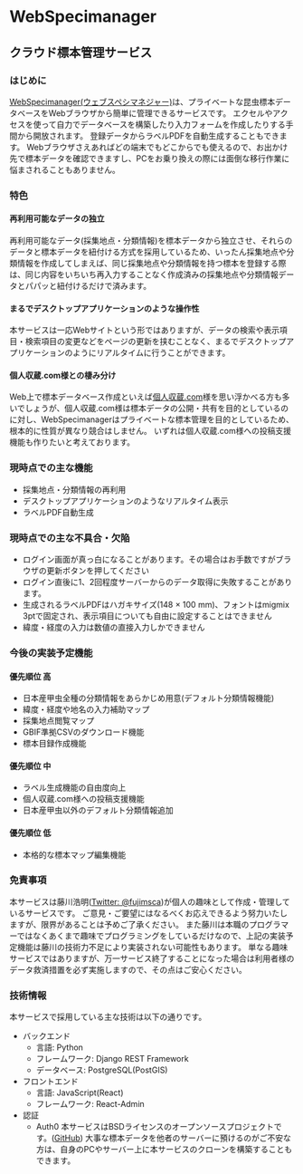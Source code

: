 # WebSpecimanager
## クラウド標本管理サービス

### はじめに
[WebSpecimanager(ウェブスペシマネジャー)](https://www.fujikawa-h.net/login)は、プライベートな昆虫標本データベースをWebブラウザから簡単に管理できるサービスです。
エクセルやアクセスを使って自力でデータベースを構築したり入力フォームを作成したりする手間から開放されます。
登録データからラベルPDFを自動生成することもできます。
Webブラウザさえあればどの端末でもどこからでも使えるので、お出かけ先で標本データを確認できますし、PCをお乗り換えの際には面倒な移行作業に悩まされることもありません。

### 特色
#### 再利用可能なデータの独立
再利用可能なデータ(採集地点・分類情報)を標本データから独立させ、それらのデータと標本データを紐付ける方式を採用しているため、いったん採集地点や分類情報を作成してしまえば、同じ採集地点や分類情報を持つ標本を登録する際は、同じ内容をいちいち再入力することなく作成済みの採集地点や分類情報データとパパッと紐付けるだけで済みます。
#### まるでデスクトップアプリケーションのような操作性
本サービスは一応Webサイトという形ではありますが、データの検索や表示項目・検索項目の変更などをページの更新を挟むことなく、まるでデスクトップアプリケーションのようにリアルタイムに行うことができます。
#### 個人収蔵.com様との棲み分け
Web上で標本データベース作成といえば[個人収蔵.com](https://kojin-shuzo.com/)様を思い浮かべる方も多いでしょうが、個人収蔵.com様は標本データの公開・共有を目的としているのに対し、WebSpecimanagerはプライベートな標本管理を目的としているため、根本的に性質が異なり競合はしません。
いずれは個人収蔵.com様への投稿支援機能も作りたいと考えております。

### 現時点での主な機能
- 採集地点・分類情報の再利用
- デスクトップアプリケーションのようなリアルタイム表示
- ラベルPDF自動生成

### 現時点での主な不具合・欠陥
- ログイン画面が真っ白になることがあります。その場合はお手数ですがブラウザの更新ボタンを押してください
- ログイン直後に1、2回程度サーバーからのデータ取得に失敗することがあります。
- 生成されるラベルPDFはハガキサイズ(148 × 100 mm)、フォントはmigmix 3ptで固定され、表示項目についても自由に設定することはできません
- 緯度・経度の入力は数値の直接入力しかできません

### 今後の実装予定機能
#### 優先順位 高
- 日本産甲虫全種の分類情報をあらかじめ用意(デフォルト分類情報機能)
- 緯度・経度や地名の入力補助マップ
- 採集地点閲覧マップ
- GBIF準拠CSVのダウンロード機能
- 標本目録作成機能
#### 優先順位 中
- ラベル生成機能の自由度向上
- 個人収蔵.com様への投稿支援機能
- 日本産甲虫以外のデフォルト分類情報追加
#### 優先順位 低
- 本格的な標本マップ編集機能

### 免責事項
本サービスは藤川浩明([Twitter: @fujimsca](https://twitter.com/fujimsca))が個人の趣味として作成・管理しているサービスです。
ご意見・ご要望にはなるべくお応えできるよう努力いたしますが、限界があることは予めご了承ください。
また藤川は本職のプログラマーではなくあくまで趣味でプログラミングをしているだけなので、上記の実装予定機能は藤川の技術力不足により実装されない可能性もあります。
単なる趣味サービスではありますが、万一サービス終了することになった場合は利用者様のデータ救済措置を必ず実施しますので、その点はご安心ください。

### 技術情報
本サービスで採用している主な技術は以下の通りです。
- バックエンド
    - 言語: Python
    - フレームワーク: Django REST Framework
    - データベース: PostgreSQL(PostGIS)
- フロントエンド
    - 言語: JavaScript(React)
    - フレームワーク: React-Admin
- 認証
    - Auth0
本サービスはBSDライセンスのオープンソースプロジェクトです。([GitHub](https://github.com/fujikawahiroaki/webspecimanager))
大事な標本データを他者のサーバーに預けるのがご不安な方は、自身のPCやサーバー上に本サービスのクローンを構築することもできます。